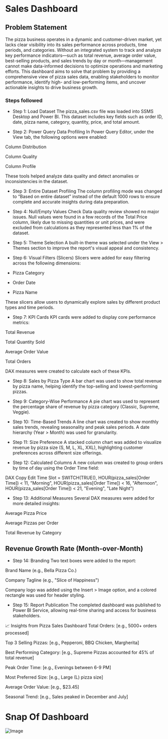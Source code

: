 # Sales Dashboard

## Problem Statement

The pizza business operates in a dynamic and customer-driven market, yet lacks clear visibility into its sales performance across products, time periods, and categories. Without an integrated system to track and analyze key performance indicators—such as total revenue, average order value, best-selling products, and sales trends by day or month—management cannot make data-informed decisions to optimize operations and marketing efforts. This dashboard aims to solve that problem by providing a comprehensive view of pizza sales data, enabling stakeholders to monitor performance, identify high- and low-performing items, and uncover actionable insights to drive business growth.

### Steps followed 

- Step 1: Load Dataset
The pizza_sales.csv file was loaded into SSMS Desktop and Power BI. This dataset includes key fields such as order ID, date, pizza name, category, quantity, price, and total amount.

- Step 2: Power Query Data Profiling
In Power Query Editor, under the View tab, the following options were enabled:

Column Distribution

Column Quality

Column Profile

These tools helped analyze data quality and detect anomalies or inconsistencies in the dataset.

- Step 3: Entire Dataset Profiling
The column profiling mode was changed to “Based on entire dataset” instead of the default 1000 rows to ensure complete and accurate insights during data preparation.

- Step 4: Null/Empty Values Check
Data quality review showed no major issues. Null values were found in a few records of the Total Price column, likely due to missing quantities or unit prices, and were excluded from calculations as they represented less than 1% of the dataset.

- Step 5: Theme Selection
A built-in theme was selected under the View > Themes section to improve the report's visual appeal and consistency.

- Step 6: Visual Filters (Slicers)
Slicers were added for easy filtering across the following dimensions:

- Pizza Category

- Order Date

- Pizza Name

These slicers allow users to dynamically explore sales by different product types and time periods.

- Step 7: KPI Cards
KPI cards were added to display core performance metrics:

Total Revenue

Total Quantity Sold

Average Order Value

Total Orders

DAX measures were created to calculate each of these KPIs.

- Step 8: Sales by Pizza Type
A bar chart was used to show total revenue by pizza name, helping identify the top-selling and lowest-performing pizzas.

- Step 9: Category-Wise Performance
A pie chart was used to represent the percentage share of revenue by pizza category (Classic, Supreme, Veggie).

- Step 10: Time-Based Trends
A line chart was created to show monthly sales trends, revealing seasonality and peak sales periods. A date hierarchy (Year > Month) was used for granularity.

- Step 11: Size Preference
A stacked column chart was added to visualize revenue by pizza size (S, M, L, XL, XXL), highlighting customer preferences across different size offerings.

- Step 12: Calculated Columns
A new column was created to group orders by time of day using the Order Time field:

DAX
Copy
Edit
Time Slot = 
SWITCH(TRUE(),
    HOUR(pizza_sales[Order Time]) < 11, "Morning",
    HOUR(pizza_sales[Order Time]) < 16, "Afternoon",
    HOUR(pizza_sales[Order Time]) < 21, "Evening",
    "Late Night")
- Step 13: Additional Measures
Several DAX measures were added for more detailed insights:

Average Pizza Price

Average Pizzas per Order

Total Revenue by Category

Revenue Growth Rate (Month-over-Month)
- 
- Step 14: Branding
Two text boxes were added to the report:

Brand Name (e.g., Bella Pizza Co.)

Company Tagline (e.g., "Slice of Happiness")

Company logo was added using the Insert > Image option, and a colored rectangle was used for header styling.

- Step 15: Report Publication
The completed dashboard was published to Power BI Service, allowing real-time sharing and access for business stakeholders.

📈 Insights from Pizza Sales Dashboard
Total Orders: [e.g., 5000+ orders processed]

Top 3 Selling Pizzas: [e.g., Pepperoni, BBQ Chicken, Margherita]

Best Performing Category: [e.g., Supreme Pizzas accounted for 45% of total revenue]

Peak Order Time: [e.g., Evenings between 6-9 PM]

Most Preferred Size: [e.g., Large (L) pizza size]

Average Order Value: [e.g., $23.45]

Seasonal Trend: [e.g., Sales peaked in December and July]

# Snap Of Dashboard

![Image](https://github.com/user-attachments/assets/7964a326-88ac-411a-84ef-960eacdf3781)



